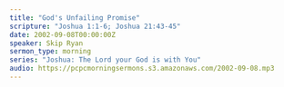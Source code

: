 ```yaml
---
title: "God's Unfailing Promise"
scripture: "Joshua 1:1-6; Joshua 21:43-45"
date: 2002-09-08T00:00:00Z
speaker: Skip Ryan
sermon_type: morning
series: "Joshua: The Lord your God is with You"
audio: https://pcpcmorningsermons.s3.amazonaws.com/2002-09-08.mp3 
---
```



